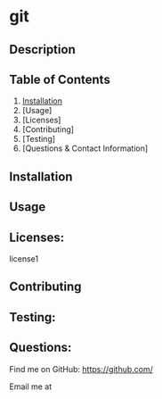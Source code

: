 # git

  ## Description
  
  
  
  ## Table of Contents
  
  1. [Installation](#installation)
  2. [Usage]
  3. [Licenses]
  4. [Contributing]
  5. [Testing] 
  6. [Questions & Contact Information]

  ## Installation
  
  
  
  ## Usage
  
  
  
  ## Licenses: 
  
  license1
  
  ## Contributing
  
  
  
  ## Testing: 
  
  
  
  ## Questions:
  
  

  Find me on GitHub: https://github.com/

  Email me at 

  